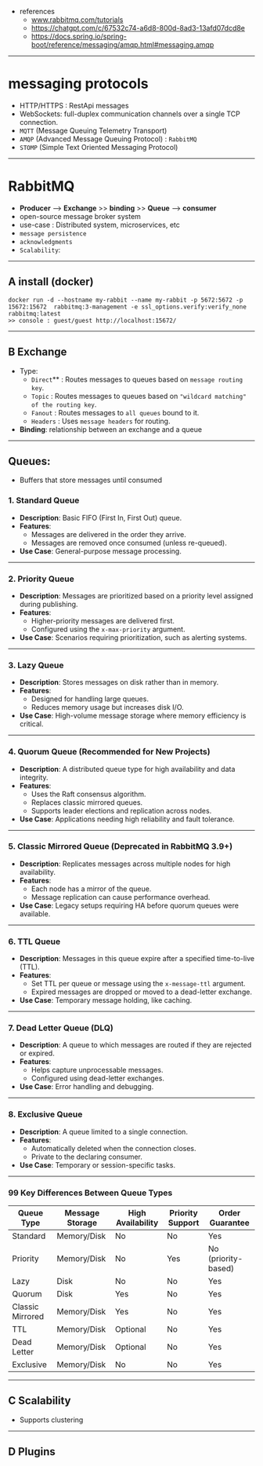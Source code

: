- references
  - www.rabbitmq.com/tutorials
  - https://chatgpt.com/c/67532c74-a6d8-800d-8ad3-13afd07dcd8e
  - https://docs.spring.io/spring-boot/reference/messaging/amqp.html#messaging.amqp

---
# messaging protocols 
  - HTTP/HTTPS : RestApi messages
  - WebSockets: full-duplex communication channels over a single TCP connection.
  - `MQTT` (Message Queuing Telemetry Transport)
  - `AMQP` (Advanced Message Queuing Protocol) : `RabbitMQ`
  - `STOMP` (Simple Text Oriented Messaging Protocol)

---
# RabbitMQ
- **Producer**  --> **Exchange** >> **binding** >> **Queue** --> **consumer**
- open-source message broker system
- use-case : Distributed system, microservices, etc
- `message persistence` 
- `acknowledgments`
- `Scalability`:

---
## A install (docker)
```
docker run -d --hostname my-rabbit --name my-rabbit -p 5672:5672 -p 15672:15672  rabbitmq:3-management -e ssl_options.verify:verify_none rabbitmq:latest
>> console : guest/guest http://localhost:15672/
```
---
## B Exchange 
- Type:
  -  `Direct`** : Routes messages to queues based on `message routing key`.
  -  `Topic`    : Routes messages to queues based on `"wildcard matching" of the routing key`.
  -  `Fanout`   : Routes messages to `all queues` bound to it.
  -  `Headers`  : Uses `message headers` for routing.
- **Binding**: relationship between an exchange and a queue 

---  
## Queues:  
- Buffers that store messages until consumed

### 1. Standard Queue
- **Description**: Basic FIFO (First In, First Out) queue.
- **Features**:
  - Messages are delivered in the order they arrive.
  - Messages are removed once consumed (unless re-queued).
- **Use Case**: General-purpose message processing.

---

### 2. Priority Queue
- **Description**: Messages are prioritized based on a priority level assigned during publishing.
- **Features**:
  - Higher-priority messages are delivered first.
  - Configured using the `x-max-priority` argument.
- **Use Case**: Scenarios requiring prioritization, such as alerting systems.

---

### 3. Lazy Queue
- **Description**: Stores messages on disk rather than in memory.
- **Features**:
  - Designed for handling large queues.
  - Reduces memory usage but increases disk I/O.
- **Use Case**: High-volume message storage where memory efficiency is critical.

---

### 4. Quorum Queue (Recommended for New Projects)
- **Description**: A distributed queue type for high availability and data integrity.
- **Features**:
  - Uses the Raft consensus algorithm.
  - Replaces classic mirrored queues.
  - Supports leader elections and replication across nodes.
- **Use Case**: Applications needing high reliability and fault tolerance.

---

### 5. Classic Mirrored Queue (Deprecated in RabbitMQ 3.9+)
- **Description**: Replicates messages across multiple nodes for high availability.
- **Features**:
  - Each node has a mirror of the queue.
  - Message replication can cause performance overhead.
- **Use Case**: Legacy setups requiring HA before quorum queues were available.

---

### 6. TTL Queue
- **Description**: Messages in this queue expire after a specified time-to-live (TTL).
- **Features**:
  - Set TTL per queue or message using the `x-message-ttl` argument.
  - Expired messages are dropped or moved to a dead-letter exchange.
- **Use Case**: Temporary message holding, like caching.

---

### 7. Dead Letter Queue (DLQ)
- **Description**: A queue to which messages are routed if they are rejected or expired.
- **Features**:
  - Helps capture unprocessable messages.
  - Configured using dead-letter exchanges.
- **Use Case**: Error handling and debugging.

---

### 8. Exclusive Queue
- **Description**: A queue limited to a single connection.
- **Features**:
  - Automatically deleted when the connection closes.
  - Private to the declaring consumer.
- **Use Case**: Temporary or session-specific tasks.

---

### 99 Key Differences Between Queue Types

| **Queue Type**       | **Message Storage** | **High Availability** | **Priority Support** | **Order Guarantee** |
|-----------------------|---------------------|------------------------|-----------------------|---------------------|
| Standard              | Memory/Disk        | No                    | No                   | Yes                |
| Priority              | Memory/Disk        | No                    | Yes                  | No (priority-based) |
| Lazy                  | Disk               | No                    | No                   | Yes                |
| Quorum                | Disk               | Yes                   | No                   | Yes                |
| Classic Mirrored      | Memory/Disk        | Yes                   | No                   | Yes                |
| TTL                   | Memory/Disk        | Optional              | No                   | Yes                |
| Dead Letter           | Memory/Disk        | Optional              | No                   | Yes                |
| Exclusive             | Memory/Disk        | No                    | No                   | Yes                |

---
## C Scalability
- Supports clustering

---
## D Plugins


